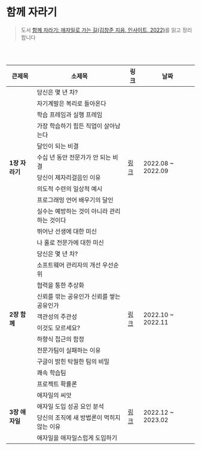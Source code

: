 # 함께 자라기

> 도서 [함께 자라기: 애자일로 가는 길(김창준 지음, 인사이트, 2022)](http://www.yes24.com/Product/Goods/67350256)를 읽고 정리합니다

<br />
<br />

<table>
  <thead>
    <tr>
      <th>큰제목</th>
      <th>소제목</th>
      <th>링크</th>
      <th>날짜</th>
    </tr>
  </thead>
  <tbody>
    <tr>
      <td rowspan="12"><strong>1장 자라기</strong></td>
      <td>당신은 몇 년 차?</td>
      <td rowspan="12">
        <a href="https://obvious-spade-e4e.notion.site/1-d3dbb8754aab469b9773113115e370c4"
          >링크</a
        >
      </td>
      <td rowspan="12">2022.08 ~ 2022.09</td>
    </tr>
    <tr>
      <td>자기계발은 복리로 돌아온다</td>
    </tr>
    <tr>
      <td>학습 프레임과 실행 프레임</td>
    </tr>
    <tr>
      <td>가장 학습하기 힘든 직업이 살아남는다</td>
    </tr>
    <tr>
      <td>달인이 되는 비결</td>
    </tr>
    <tr>
      <td>수십 년 동안 전문가가 안 되는 비결</td>
    </tr>
    <tr>
      <td>당신이 제자리걸음인 이유</td>
    </tr>
    <tr>
      <td>의도적 수련의 일상적 예시</td>
    </tr>
    <tr>
      <td>프로그래밍 언어 배우기의 달인</td>
    </tr>
    <tr>
      <td>실수는 예방하는 것이 아니라 관리하는 것이다</td>
    </tr>
    <tr>
      <td>뛰어난 선생에 대한 미신</td>
    </tr>
    <tr>
      <td>나 홀로 전문가에 대한 미신</td>
    </tr>
    <tr>
      <td rowspan="11"><strong>2장 함께</strong></td>
      <td>당신은 몇 년 차?</td>
      <td rowspan="11">
        <a href="https://www.notion.so/2-d9370242f39548348f91368f23d8cbb4"
          >링크</a
        >
      </td>
      <td rowspan="11">2022.10 ~ 2022.11</td>
    </tr>
    <tr>
      <td>소프트웨어 관리자의 개선 우선순위</td>
    </tr>
    <tr>
      <td>협력을 통한 추상화</td>
    </tr>
    <tr>
      <td>신뢰를 깎는 공유인가 신뢰를 쌓는 공유인가</td>
    </tr>
    <tr>
      <td>객관성의 주관성</td>
    </tr>
    <tr>
      <td>이것도 모르세요?</td>
    </tr>
    <tr>
      <td>하향식 접근의 함정</td>
    </tr>
    <tr>
      <td>전문가팀이 실패하는 이유</td>
    </tr>
    <tr>
      <td>구글이 밝힌 탁월한 팀의 비밀</td>
    </tr>
    <tr>
      <td>쾌속 학습팀</td>
    </tr> 
    <tr>
      <td>프로젝트 확률론</td>
    </tr>
    <tr>
      <td rowspan="11"><strong>3장 애자일</strong></td>
      <td>애자일의 씨앗</td>
      <td rowspan="4">
        <a href="https://obvious-spade-e4e.notion.site/3-6cbc89e4379b4ece96cc6ea3c0a78aba"
          >링크</a
        >
      </td>
      <td rowspan="4">2022.12 ~ 2023.02</td>
    </tr>
    <tr>
      <td>애자일 도입 성공 요인 분석</td>
    </tr>
    <tr>
      <td>당신의 조직에 새 방법론이 먹히지 않는 이유</td>
    </tr>
    <tr>
      <td>애자일을 애자일스럽게 도입하기</td>
    </tr>
  </tbody>
</table>

<br />
<br />
